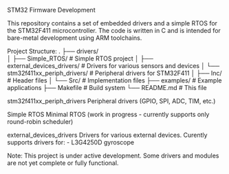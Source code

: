 STM32 Firmware Development

This repository contains a set of embedded drivers and a simple RTOS for the STM32F411 microcontroller. The code is written in C and is intended for bare-metal development using ARM toolchains.

Project Structure:
.
├── drivers/                   
│   ├── Simple_RTOS/           # Simple RTOS project
│   ├── external_devices_drivers/ # Drivers for various sensors and devices
│   └── stm32f411xx_periph_drivers/ # Peripheral drivers for STM32F411
│       ├── Inc/               # Header files
│       └── Src/               # Implementation files
├── examples/                  # Example applications
├── Makefile                   # Build system
└── README.md                  # This file

stm32f411xx_periph_drivers
    Peripheral drivers (GPIO, SPI, ADC, TIM, etc.)

Simple RTOS
    Minimal RTOS (work in progress - currently supports only round-robin scheduler)

external_devices_drivers
    Drivers for various external devices. 
    Curently supports drivers for:
        - L3G4250D gyroscope



Note: This project is under active development. Some drivers and modules are not yet complete or fully functional.